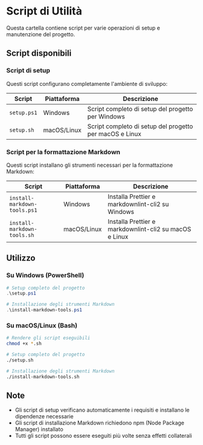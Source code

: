 # Script di Utilità

Questa cartella contiene script per varie operazioni di setup e manutenzione del progetto.

## Script disponibili

### Script di setup

Questi script configurano completamente l'ambiente di sviluppo:

| Script      | Piattaforma | Descrizione                                             |
| ----------- | ----------- | ------------------------------------------------------- |
| `setup.ps1` | Windows     | Script completo di setup del progetto per Windows       |
| `setup.sh`  | macOS/Linux | Script completo di setup del progetto per macOS e Linux |

### Script per la formattazione Markdown

Questi script installano gli strumenti necessari per la formattazione Markdown:

| Script                       | Piattaforma | Descrizione                                            |
| ---------------------------- | ----------- | ------------------------------------------------------ |
| `install-markdown-tools.ps1` | Windows     | Installa Prettier e markdownlint-cli2 su Windows       |
| `install-markdown-tools.sh`  | macOS/Linux | Installa Prettier e markdownlint-cli2 su macOS e Linux |

## Utilizzo

### Su Windows (PowerShell)

```powershell
# Setup completo del progetto
.\setup.ps1

# Installazione degli strumenti Markdown
.\install-markdown-tools.ps1
```

### Su macOS/Linux (Bash)

```bash
# Rendere gli script eseguibili
chmod +x *.sh

# Setup completo del progetto
./setup.sh

# Installazione degli strumenti Markdown
./install-markdown-tools.sh
```

## Note

- Gli script di setup verificano automaticamente i requisiti e installano le dipendenze necessarie
- Gli script di installazione Markdown richiedono npm (Node Package Manager) installato
- Tutti gli script possono essere eseguiti più volte senza effetti collaterali

